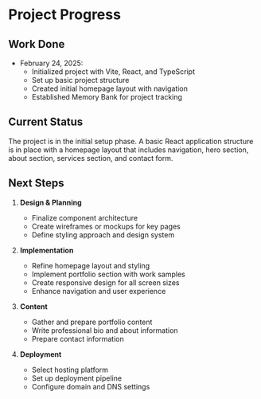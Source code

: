 # Project Progress

## Work Done
- February 24, 2025:
  - Initialized project with Vite, React, and TypeScript
  - Set up basic project structure
  - Created initial homepage layout with navigation
  - Established Memory Bank for project tracking

## Current Status
The project is in the initial setup phase. A basic React application structure is in place with a homepage layout that includes navigation, hero section, about section, services section, and contact form.

## Next Steps
1. **Design & Planning**
   - Finalize component architecture
   - Create wireframes or mockups for key pages
   - Define styling approach and design system

2. **Implementation**
   - Refine homepage layout and styling
   - Implement portfolio section with work samples
   - Create responsive design for all screen sizes
   - Enhance navigation and user experience

3. **Content**
   - Gather and prepare portfolio content
   - Write professional bio and about information
   - Prepare contact information

4. **Deployment**
   - Select hosting platform
   - Set up deployment pipeline
   - Configure domain and DNS settings